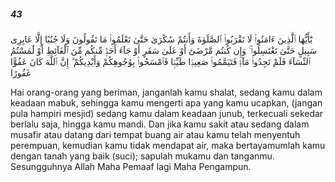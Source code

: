 ##### 43

<span class="ayah">يَٰٓأَيُّهَا ٱلَّذِينَ ءَامَنُوا۟ لَا تَقْرَبُوا۟ ٱلصَّلَوٰةَ وَأَنتُمْ سُكَٰرَىٰ حَتَّىٰ تَعْلَمُوا۟ مَا تَقُولُونَ وَلَا جُنُبًا إِلَّا عَابِرِى سَبِيلٍ حَتَّىٰ تَغْتَسِلُوا۟ ۚ وَإِن كُنتُم مَّرْضَىٰٓ أَوْ عَلَىٰ سَفَرٍ أَوْ جَآءَ أَحَدٌۭ مِّنكُم مِّنَ ٱلْغَآئِطِ أَوْ لَٰمَسْتُمُ ٱلنِّسَآءَ فَلَمْ تَجِدُوا۟ مَآءًۭ فَتَيَمَّمُوا۟ صَعِيدًۭا طَيِّبًۭا فَٱمْسَحُوا۟ بِوُجُوهِكُمْ وَأَيْدِيكُمْ ۗ إِنَّ ٱللَّهَ كَانَ عَفُوًّا غَفُورًا</span>

<span class="ayah_translation">Hai orang-orang yang beriman, janganlah kamu shalat, sedang kamu dalam keadaan mabuk, sehingga kamu mengerti apa yang kamu ucapkan, (jangan pula hampiri mesjid) sedang kamu dalam keadaan junub, terkecuali sekedar berlalu saja, hingga kamu mandi. Dan jika kamu sakit atau sedang dalam musafir atau datang dari tempat buang air atau kamu telah menyentuh perempuan, kemudian kamu tidak mendapat air, maka bertayamumlah kamu dengan tanah yang baik (suci); sapulah mukamu dan tanganmu. Sesungguhnya Allah Maha Pemaaf lagi Maha Pengampun.</span>

